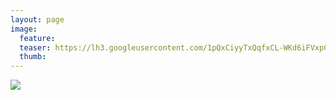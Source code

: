 ```yaml
---
layout: page
image:
  feature:
  teaser: https://lh3.googleusercontent.com/1pQxCiyyTxQqfxCL-WKd6iFVxpCrQoo3IGnXtzvCirA=w245
  thumb:
---
```


[![](https://lh3.googleusercontent.com/A4uw2QBBzmji0nkNkO8DVjrTwQwlZfi3fIQaNLiIipE=w800)](https://lh3.googleusercontent.com/A4uw2QBBzmji0nkNkO8DVjrTwQwlZfi3fIQaNLiIipE=s0)

